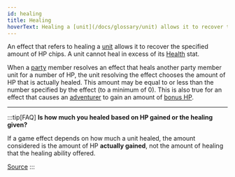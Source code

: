 ```yaml
---
id: healing
title: Healing
hoverText: Healing a [unit](/docs/glossary/unit) allows it to recover the specified amount of HP chips. A unit cannot heal in excess of its [Health](/docs/adventurer/stats/health) stat.
---
```


An effect that refers to healing a [unit](/docs/glossary/unit) allows it to recover the specified amount of HP chips. A unit cannot heal in excess of its [Health](/docs/adventurer/stats/health) stat.

When a [party](/docs/glossary/party) member resolves an effect that heals another party member unit for a number of HP, the unit resolving the effect chooses the amount of HP that is actually healed. This amount may be equal to or less than the number specified by the effect (to a minimum of 0). This is also true for an effect that causes an [adventurer](/docs/glossary/adventurer) to gain an amount of [bonus HP](/docs/glossary/bonus-hp).

---

:::tip[FAQ]
**Is how much you healed based on HP gained or the healing given?**

If a game effect depends on how much a unit healed, the amount considered is the amount of HP **actually gained**, not the amount of healing that the healing ability offered.

<a href="https://support.chiptheorygames.com/support/solutions/articles/33000291845" target="_blank">Source</a>
:::
